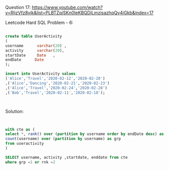 Question 17:
https://www.youtube.com/watch?v=RljzVfz8vjk&list=PLBTZqjSKn0IeKBQDjLmzisazhqQy4iGkb&index=17

Leetcode Hard SQL Problem - 6:


```sql

create table UserActivity
(
username      varchar(20) ,
activity      varchar(20),
startDate     Date   ,
endDate      Date
);

insert into UserActivity values 
('Alice','Travel','2020-02-12','2020-02-20')
,('Alice','Dancing','2020-02-21','2020-02-23')
,('Alice','Travel','2020-02-24','2020-02-28')
,('Bob','Travel','2020-02-11','2020-02-18');




```
Solution:

```sql


with cte as (
select *, rank() over (partition by username order by endDate desc) as rnk,
count(username) over (partition by username) as grp
from useractivity
)

SELECT username, activity ,startdate, enddate from cte  
where grp =1 or rnk =2 







```